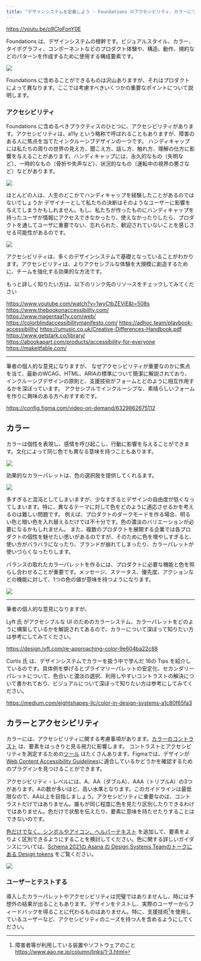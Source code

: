 ```yaml
---
title: "デザインシステムを定義しよう - Foundations のアクセシビリティ、カラーについて"
---
```

https://youtu.be/o9CloFonY0E

Foundations は、デザインシステムの根幹です。ビジュアルスタイル、カラー、タイポグラフィ、コンポーネントなどのプロダクト体験や、構造、動作、規約などのパターンを作成するために使用する構成要素です。

![](https://storage.googleapis.com/zenn-user-upload/b83efb94d064-20230604.png)

Foundations に含めることができるものは沢山ありますが、それはプロダクトによって異なります。ここでは考慮すべきいくつかの重要なポイントについて説明します。

### アクセシビリティ
Foundations に含めるべきプラクティスのひとつに、アクセシビリティがあります。アクセシビリティは、a11y という略称で呼ばれることもありますが、障害のある人に焦点を当てたインクルーシブデザインの一つです。
ハンディキャップには私たちの周りの世界の見え方、聞こえ方、話し方、触れ方、理解の仕方に影響を与えることがあります。ハンディキャップには、永久的なもの（失明など）、一時的なもの（骨折や失声など）、状況的なもの（運転中の視界の悪さなど）などがあります。

![](https://storage.googleapis.com/zenn-user-upload/bdaaac9b76fb-20230604.png)

ほとんどの人は、人生のどこかでハンディキャップを経験したことがあるのではないでしょうか
デザイナーとして私たちの決断はそのようなユーザーに影響を与えてしまうかもしれません。もし、私たちが作ったものにハンディキャップを持ったユーザが情報にアクセスできなかったり、使えなかったりしたら、プロダクトを通してユーザに重要でない、忘れられた、歓迎されていないことを感じさせる可能性があるのです。

![](https://storage.googleapis.com/zenn-user-upload/b4bc9e9d356c-20230618.png)

アクセシビリティは、多くのデザインシステムで基礎となっていることがわかります。アクセシビリティは、よりアクセシブルな体験を大規模に創造するために、チームを強化する効果的な方法です。

もっと詳しく知りたい方は、以下のリンク先のリソースをチェックしてみてください

https://www.youtube.com/watch?v=1wyCtbZEViE&t=508s
https://www.thebookonaccessibility.com/
https://www.magentaa11y.com/web/
https://colorblindaccessibilitymanifesto.com/
https://adhoc.team/playbook-accessibility/
https://umusic.co.uk/Creative-Differences-Handbook.pdf
https://www.getstark.co/library/
https://abookapart.com/products/accessibility-for-everyone
https://makeitfable.com/

---
筆者の個人的な意見になりますが、
なぜアクセシビリティが重要なのかに焦点を当て、最新のWCAG、HTML、ARIAの標準について簡潔に解説されており、インクルーシブデザインの原則と、支援技術がフォームとどのように相互作用するかを深ぼっています。
アクセシブルでインクルーシブな、素晴らしいフォームを作りに興味のある方へおすすめです。

https://config.figma.com/video-on-demand/6329862675112

## カラー
カラーは個性を表現し、感情を呼び起こし、行動に影響を与えることができます。文化によって同じ色でも異なる意味を持つこともあります。

![](https://storage.googleapis.com/zenn-user-upload/719e0e319748-20230604.png)

効果的なカラーパレットは、色の選択肢を提供してくれるます。

![](https://storage.googleapis.com/zenn-user-upload/f5e088717723-20230618.png)

多すぎると混沌としてしまいますが、少なすぎるとデザインの自由度が低くなってしまいます。特に、異なるテーマに対して色をどのように適応させるかを考えるのは難しい問題です。
例えば、プロダクトのダークモードを作る場合、明るい色と暗い色を入れ替えるだけでは不十分です。色の濃淡のバリエーションが必要になるかもしれません。
また、複数のプロダクトを展開する企業では各プロダクトの個性を魅せたい思いがあるのですが、そのために色を増やしすぎると、使い方がバラバラになったり、ブランドが崩れてしまったり、カラーパレットが使いづらくなったりします。

バランスの取れたカラーパレットを作るには、プロダクトに必要な機能と色を照らし合わせることが重要です。メッセージ、ステータス、優先度、アクションなどの機能に対して、1つの色の値が意味を持つようになります。

![](https://storage.googleapis.com/zenn-user-upload/952a342b3ae0-20230604.png)

---
筆者の個人的な意見になりますが、

Lyft 氏 がアクセシブルな UI のためのカラーシステム、カラーパレットをどのように構築しているかを解説されてあるので、カラーについて深ぼって知りたい方は参考にしてみてください。

https://design.lyft.com/re-approaching-color-9e604ba22c88

Curtis 氏 は、デザインシステムでカラーを扱う中で学んだ 16の Tips を紹介しているのです。具体例を挙げるとプライマリーパレットの安定化、セカンダリーパレットについて、色合いと濃淡の選択、利用しやすいコントラストの解決について書かれており、ビジュアルについて深ぼって知りたい方は参考にしてみてください。

https://medium.com/eightshapes-llc/color-in-design-systems-a1c80f65fa3

## カラーとアクセシビリティ
カラーには、アクセシビリティに関する考慮事項があります。[カラーのコントラスト](https://www.w3.org/WAI/WCAG21/quickref/#audio-control) は、要素をはっきりと見る視力に影響します。
コントラストとアクセシビリティを測定するための[ツール](https://www.figma.com/community/search?resource_type=plugins&sort_by=relevancy&query=color+contrast&editor_type=all&price=all&creators=all) はたくさんあります。Figmaでは、デザインが [Web Content Accessibility Guidelines](https://www.w3.org/WAI/WCAG21/quickref/)に適合しているかどうかを確認するためのプラグインを見つけることができます。

アクセシビリティ・レベルには、A、AA（ダブルA）、AAA（トリプルA）の3つがあります。Aの数が多いほど、高い水準となります。このガイドラインは最低限なので、AA以上を目指しましょう。アクセシビリティに重要なのは、コントラストだけではありません。誰もが同じ程度に色を見たり区別したりできるわけではありません。色だけで状態を伝えたり、要素に意味を持たせたりすることはできないのです。

[色だけでなく、シンボルやアイコン、ヘルパーテキスト](https://www.w3.org/WAI/WCAG21/quickref/#non-text-content) を追加して、要素をよりよく区別できるようにすることを検討してください。色に関する詳しいガイダンスについては、[Schema 2021の Asana の Design Systems Teamのトークにある Design tokens](https://www.youtube.com/watch?v=ylDed18OVdY) をご覧ください。

![](https://storage.googleapis.com/zenn-user-upload/4b8f1a6b6367-20230604.png)

### ユーザーとテストする
導入したカラーパレットやアクセシビリティは完璧ではありませんし、時には予想外の結果が出ることもあります。デザインをテストし、実際のユーザーからフィードバックを得ることに代わるものはありません。特に、支援技術[^1]を使用しているユーザーなど、アクセシビリティのニーズを持つ人を含めるようにしてください。

[^1]: 障害者等が利用している装置やソフトウェアのこと 
https://www.aao.ne.jp/column/links/1-3.html